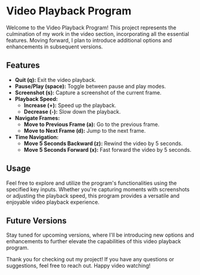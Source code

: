 # Video Playback Program

Welcome to the Video Playback Program! This project represents the culmination of my work in the video section, incorporating all the essential features. Moving forward, I plan to introduce additional options and enhancements in subsequent versions.

## Features

- **Quit (q):** Exit the video playback.
- **Pause/Play (space):** Toggle between pause and play modes.
- **Screenshot (s):** Capture a screenshot of the current frame.
- **Playback Speed:**
  - **Increase (+):** Speed up the playback.
  - **Decrease (-):** Slow down the playback.
- **Navigate Frames:**
  - **Move to Previous Frame (a):** Go to the previous frame.
  - **Move to Next Frame (d):** Jump to the next frame.
- **Time Navigation:**
  - **Move 5 Seconds Backward (z):** Rewind the video by 5 seconds.
  - **Move 5 Seconds Forward (x):** Fast forward the video by 5 seconds.

## Usage

Feel free to explore and utilize the program's functionalities using the specified key inputs. Whether you're capturing moments with screenshots or adjusting the playback speed, this program provides a versatile and enjoyable video playback experience.

## Future Versions

Stay tuned for upcoming versions, where I'll be introducing new options and enhancements to further elevate the capabilities of this video playback program.

Thank you for checking out my project! If you have any questions or suggestions, feel free to reach out. Happy video watching!
